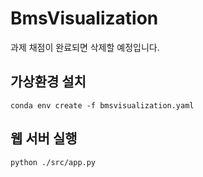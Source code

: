 # BmsVisualization
과제 채점이 완료되면 삭제할 예정입니다.

## 가상환경 설치
```
conda env create -f bmsvisualization.yaml
```

## 웹 서버 실행
```
python ./src/app.py
```
